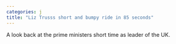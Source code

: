 ```yaml
---
categories: j
title: "Liz Trusss short and bumpy ride in 85 seconds"
---
```

A look back at the prime ministers short time as leader of the UK.